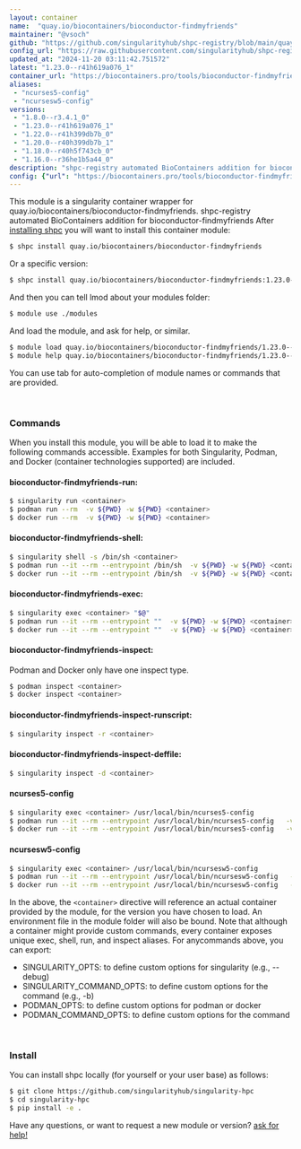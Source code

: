 ```yaml
---
layout: container
name:  "quay.io/biocontainers/bioconductor-findmyfriends"
maintainer: "@vsoch"
github: "https://github.com/singularityhub/shpc-registry/blob/main/quay.io/biocontainers/bioconductor-findmyfriends/container.yaml"
config_url: "https://raw.githubusercontent.com/singularityhub/shpc-registry/main/quay.io/biocontainers/bioconductor-findmyfriends/container.yaml"
updated_at: "2024-11-20 03:11:42.751572"
latest: "1.23.0--r41h619a076_1"
container_url: "https://biocontainers.pro/tools/bioconductor-findmyfriends"
aliases:
 - "ncurses5-config"
 - "ncursesw5-config"
versions:
 - "1.8.0--r3.4.1_0"
 - "1.23.0--r41h619a076_1"
 - "1.22.0--r41h399db7b_0"
 - "1.20.0--r40h399db7b_1"
 - "1.18.0--r40h5f743cb_0"
 - "1.16.0--r36he1b5a44_0"
description: "shpc-registry automated BioContainers addition for bioconductor-findmyfriends"
config: {"url": "https://biocontainers.pro/tools/bioconductor-findmyfriends", "maintainer": "@vsoch", "description": "shpc-registry automated BioContainers addition for bioconductor-findmyfriends", "latest": {"1.23.0--r41h619a076_1": "sha256:a0f32fcd88acee95e4192a4bd439ce5b0998ff96ec25694989f405258268d06a"}, "tags": {"1.8.0--r3.4.1_0": "sha256:baaddc69030c4e81f64f7fbd85832b83807a7d6275f1891917ddd86eff89e453", "1.23.0--r41h619a076_1": "sha256:a0f32fcd88acee95e4192a4bd439ce5b0998ff96ec25694989f405258268d06a", "1.22.0--r41h399db7b_0": "sha256:da7aaf7165e192111746e7265a9d5500fb57b4cbc8e32342abc11345853152ab", "1.20.0--r40h399db7b_1": "sha256:ea79f63a1b828488cd3142026813f082b3ad8850c1a77975236f2c15839cdf9c", "1.18.0--r40h5f743cb_0": "sha256:d8887d82a696ac551811ccf848d04e13634303e8370c6ad051b7928429f3923c", "1.16.0--r36he1b5a44_0": "sha256:bc856d76e84862ac7ebca0329509f48492a2fb2795762df57ccc98614ab7b926"}, "docker": "quay.io/biocontainers/bioconductor-findmyfriends", "aliases": {"ncurses5-config": "/usr/local/bin/ncurses5-config", "ncursesw5-config": "/usr/local/bin/ncursesw5-config"}}
---
```


This module is a singularity container wrapper for quay.io/biocontainers/bioconductor-findmyfriends.
shpc-registry automated BioContainers addition for bioconductor-findmyfriends
After [installing shpc](#install) you will want to install this container module:


```bash
$ shpc install quay.io/biocontainers/bioconductor-findmyfriends
```

Or a specific version:

```bash
$ shpc install quay.io/biocontainers/bioconductor-findmyfriends:1.23.0--r41h619a076_1
```

And then you can tell lmod about your modules folder:

```bash
$ module use ./modules
```

And load the module, and ask for help, or similar.

```bash
$ module load quay.io/biocontainers/bioconductor-findmyfriends/1.23.0--r41h619a076_1
$ module help quay.io/biocontainers/bioconductor-findmyfriends/1.23.0--r41h619a076_1
```

You can use tab for auto-completion of module names or commands that are provided.

<br>

### Commands

When you install this module, you will be able to load it to make the following commands accessible.
Examples for both Singularity, Podman, and Docker (container technologies supported) are included.

#### bioconductor-findmyfriends-run:

```bash
$ singularity run <container>
$ podman run --rm  -v ${PWD} -w ${PWD} <container>
$ docker run --rm  -v ${PWD} -w ${PWD} <container>
```

#### bioconductor-findmyfriends-shell:

```bash
$ singularity shell -s /bin/sh <container>
$ podman run --it --rm --entrypoint /bin/sh  -v ${PWD} -w ${PWD} <container>
$ docker run --it --rm --entrypoint /bin/sh  -v ${PWD} -w ${PWD} <container>
```

#### bioconductor-findmyfriends-exec:

```bash
$ singularity exec <container> "$@"
$ podman run --it --rm --entrypoint ""  -v ${PWD} -w ${PWD} <container> "$@"
$ docker run --it --rm --entrypoint ""  -v ${PWD} -w ${PWD} <container> "$@"
```

#### bioconductor-findmyfriends-inspect:

Podman and Docker only have one inspect type.

```bash
$ podman inspect <container>
$ docker inspect <container>
```

#### bioconductor-findmyfriends-inspect-runscript:

```bash
$ singularity inspect -r <container>
```

#### bioconductor-findmyfriends-inspect-deffile:

```bash
$ singularity inspect -d <container>
```


#### ncurses5-config

```bash
$ singularity exec <container> /usr/local/bin/ncurses5-config
$ podman run --it --rm --entrypoint /usr/local/bin/ncurses5-config   -v ${PWD} -w ${PWD} <container> -c " $@"
$ docker run --it --rm --entrypoint /usr/local/bin/ncurses5-config   -v ${PWD} -w ${PWD} <container> -c " $@"
```


#### ncursesw5-config

```bash
$ singularity exec <container> /usr/local/bin/ncursesw5-config
$ podman run --it --rm --entrypoint /usr/local/bin/ncursesw5-config   -v ${PWD} -w ${PWD} <container> -c " $@"
$ docker run --it --rm --entrypoint /usr/local/bin/ncursesw5-config   -v ${PWD} -w ${PWD} <container> -c " $@"
```



In the above, the `<container>` directive will reference an actual container provided
by the module, for the version you have chosen to load. An environment file in the
module folder will also be bound. Note that although a container
might provide custom commands, every container exposes unique exec, shell, run, and
inspect aliases. For anycommands above, you can export:

 - SINGULARITY_OPTS: to define custom options for singularity (e.g., --debug)
 - SINGULARITY_COMMAND_OPTS: to define custom options for the command (e.g., -b)
 - PODMAN_OPTS: to define custom options for podman or docker
 - PODMAN_COMMAND_OPTS: to define custom options for the command

<br>

### Install

You can install shpc locally (for yourself or your user base) as follows:

```bash
$ git clone https://github.com/singularityhub/singularity-hpc
$ cd singularity-hpc
$ pip install -e .
```

Have any questions, or want to request a new module or version? [ask for help!](https://github.com/singularityhub/singularity-hpc/issues)